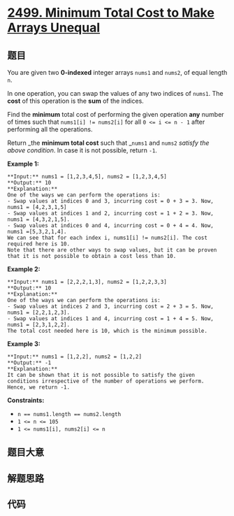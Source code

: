 # [2499. Minimum Total Cost to Make Arrays Unequal](https://leetcode.com/problems/minimum-total-cost-to-make-arrays-unequal)

## 题目

You are given two **0-indexed** integer arrays `nums1` and `nums2`, of equal
length `n`.

In one operation, you can swap the values of any two indices of `nums1`. The
**cost** of this operation is the **sum** of the indices.

Find the **minimum** total cost of performing the given operation **any**
number of times such that `nums1[i] != nums2[i]` for all `0 <= i <= n - 1`
after performing all the operations.

Return _the **minimum total cost** such that _`nums1` and `nums2` _satisfy the
above condition_. In case it is not possible, return `-1`.



**Example 1:**

    
    
    **Input:** nums1 = [1,2,3,4,5], nums2 = [1,2,3,4,5]
    **Output:** 10
    **Explanation:** 
    One of the ways we can perform the operations is:
    - Swap values at indices 0 and 3, incurring cost = 0 + 3 = 3. Now, nums1 = [4,2,3,1,5]
    - Swap values at indices 1 and 2, incurring cost = 1 + 2 = 3. Now, nums1 = [4,3,2,1,5].
    - Swap values at indices 0 and 4, incurring cost = 0 + 4 = 4. Now, nums1 =[5,3,2,1,4].
    We can see that for each index i, nums1[i] != nums2[i]. The cost required here is 10.
    Note that there are other ways to swap values, but it can be proven that it is not possible to obtain a cost less than 10.
    

**Example 2:**

    
    
    **Input:** nums1 = [2,2,2,1,3], nums2 = [1,2,2,3,3]
    **Output:** 10
    **Explanation:** 
    One of the ways we can perform the operations is:
    - Swap values at indices 2 and 3, incurring cost = 2 + 3 = 5. Now, nums1 = [2,2,1,2,3].
    - Swap values at indices 1 and 4, incurring cost = 1 + 4 = 5. Now, nums1 = [2,3,1,2,2].
    The total cost needed here is 10, which is the minimum possible.
    

**Example 3:**

    
    
    **Input:** nums1 = [1,2,2], nums2 = [1,2,2]
    **Output:** -1
    **Explanation:** 
    It can be shown that it is not possible to satisfy the given conditions irrespective of the number of operations we perform.
    Hence, we return -1.
    



**Constraints:**

  * `n == nums1.length == nums2.length`
  * `1 <= n <= 105`
  * `1 <= nums1[i], nums2[i] <= n`


## 题目大意

## 解题思路

## 代码

```javascript

```
